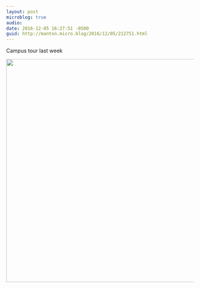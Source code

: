 ```yaml
---
layout: post
microblog: true
audio: 
date: 2016-12-05 16:27:51 -0500
guid: http://manton.micro.blog/2016/12/05/212751.html
---
```

Campus tour last week

<img src="http://manton.micro.blog/uploads/2018/ed1048dd0a.jpg" width="600" height="600" />
